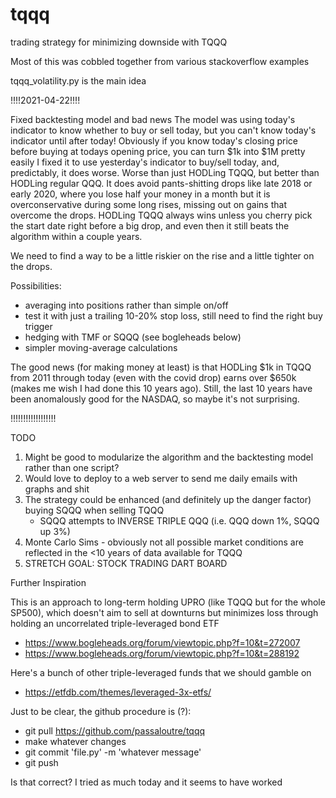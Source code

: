# tqqq
trading strategy for minimizing downside with TQQQ

Most of this was cobbled together from various stackoverflow examples

tqqq_volatility.py is the main idea

!!!!2021-04-22!!!!

Fixed backtesting model and bad news
The model was using today's indicator to know whether to buy or sell today, but you can't know today's indicator until after today!
Obviously if you know today's closing price before buying at todays opening price, you can turn $1k into $1M pretty easily
I fixed it to use yesterday's indicator to buy/sell today, and, predictably, it does worse. Worse than just HODLing TQQQ, but better than HODLing regular QQQ.
It does avoid pants-shitting drops like late 2018 or early 2020, where you lose half your money in a month but it is overconservative during some long rises, missing out on gains that overcome the drops. HODLing TQQQ always wins unless you cherry pick the start date right before a big drop, and even then it still beats the algorithm within a couple years.

We need to find a way to be a little riskier on the rise and a little tighter on the drops.

Possibilities: 
- averaging into positions rather than simple on/off
- test it with just a trailing 10-20% stop loss, still need to find the right buy trigger
- hedging with TMF or SQQQ (see bogleheads below)
- simpler moving-average calculations

The good news (for making money at least) is that HODLing $1k in TQQQ from 2011 through today (even with the covid drop) earns over $650k (makes me wish I had done this 10 years ago). Still, the last 10 years have been anomalously good for the NASDAQ, so maybe it's not surprising.

!!!!!!!!!!!!!!!!!!

TODO
1. Might be good to modularize the algorithm and the backtesting model rather than one script?
2. Would love to deploy to a web server to send me daily emails with graphs and shit
3. The strategy could be enhanced (and definitely up the danger factor) buying SQQQ when selling TQQQ
   * SQQQ attempts to INVERSE TRIPLE QQQ (i.e. QQQ down 1%, SQQQ up 3%)
4. Monte Carlo Sims - obviously not all possible market conditions are reflected in the <10 years of data available for TQQQ
4. STRETCH GOAL: STOCK TRADING DART BOARD

Further Inspiration

This is an approach to long-term holding UPRO (like TQQQ but for the whole SP500), which doesn't aim to sell at downturns but minimizes loss through holding an uncorrelated triple-leveraged bond ETF

* https://www.bogleheads.org/forum/viewtopic.php?f=10&t=272007
* https://www.bogleheads.org/forum/viewtopic.php?f=10&t=288192


Here's a bunch of other triple-leveraged funds that we should gamble on

* https://etfdb.com/themes/leveraged-3x-etfs/

Just to be clear, the github procedure is (?):

* git pull https://github.com/passaloutre/tqqq
* make whatever changes
* git commit 'file.py' -m 'whatever message'
* git push

Is that correct? I tried as much today and it seems to have worked
